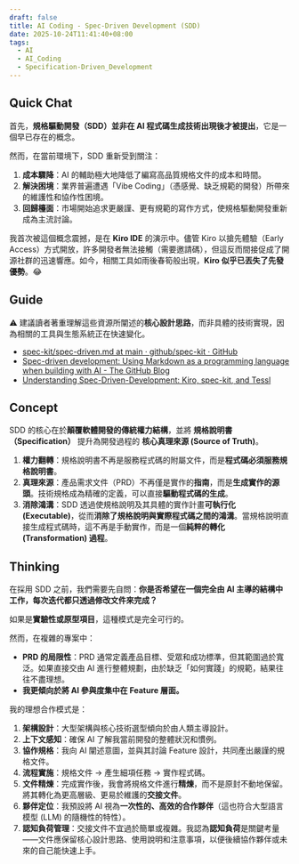 ```yaml
---
draft: false
title: AI Coding - Spec-Driven Development (SDD)
date: 2025-10-24T11:41:40+08:00
tags:
  - AI
  - AI_Coding
  - Specification-Driven_Development
---
```


## Quick Chat

首先，**規格驅動開發（SDD）並非在 AI 程式碼生成技術出現後才被提出**，它是一個早已存在的概念。

然而，在當前環境下，SDD 重新受到關注：

1. **成本驟降**：AI 的輔助極大地降低了編寫高品質規格文件的成本和時間。
2. **解決困境**：業界普遍遭遇「Vibe Coding」（憑感覺、缺乏規範的開發）所帶來的維護性和協作性困境。
3. **回歸檯面**：市場開始追求更嚴謹、更有規範的寫作方式，使規格驅動開發重新成為主流討論。

我首次被這個概念震撼，是在 **Kiro IDE** 的演示中。儘管 Kiro 以搶先體驗（Early Access）方式開放，許多開發者無法接觸（需要邀請碼），但這反而間接促成了開源社群的迅速響應。如今，相關工具如雨後春筍般出現，**Kiro 似乎已丟失了先發優勢**。😂

## Guide

⚠️ 建議讀者著重理解這些資源所闡述的**核心設計思路**，而非具體的技術實現，因為相關的工具與生態系統正在快速變化。

* [spec-kit/spec-driven.md at main · github/spec-kit · GitHub](https://github.com/github/spec-kit/blob/main/spec-driven.md)
* [Spec-driven development: Using Markdown as a programming language when building with AI - The GitHub Blog](https://github.blog/ai-and-ml/generative-ai/spec-driven-development-using-markdown-as-a-programming-language-when-building-with-ai/)
* [Understanding Spec-Driven-Development: Kiro, spec-kit, and Tessl](https://martinfowler.com/articles/exploring-gen-ai/sdd-3-tools.html)

## Concept

SDD 的核心在於**顛覆軟體開發的傳統權力結構**，並將 **規格說明書（Specification）** 提升為開發過程的 **核心真理來源 (Source of Truth)**。

1. **權力翻轉**：規格說明書不再是服務程式碼的附屬文件，而是**程式碼必須服務規格說明書**。
2. **真理來源**：產品需求文件（PRD）不再僅是實作的**指南**，而是**生成實作的源頭**。技術規格成為精確的定義，可以直接**驅動程式碼的生成**。
3. **消除鴻溝**：SDD 透過使規格說明及其具體的實作計畫**可執行化 (Executable)**，從而**消除了規格說明與實際程式碼之間的鴻溝**。當規格說明直接生成程式碼時，這不再是手動實作，而是一個**純粹的轉化 (Transformation) 過程**。

## Thinking

在採用 SDD 之前，我們需要先自問：**你是否希望在一個完全由 AI 主導的結構中工作，每次迭代都只透過修改文件來完成？**

如果是**實驗性或原型項目**，這種模式是完全可行的。

然而，在複雜的專案中：

* **PRD 的局限性**：PRD 通常定義產品目標、受眾和成功標準，但其範圍過於寬泛。如果直接交由 AI 進行整體規劃，由於缺乏「如何實踐」的規範，結果往往不盡理想。
* **我更傾向於將 AI 參與度集中在 Feature 層面。**

我的理想合作模式是：

1. **架構設計**：大型架構與核心技術選型傾向於由人類主導設計。
2. **上下文感知**：確保 AI 了解我當前開發的整體狀況和慣例。
3. **協作規格**：我向 AI 闡述意圖，並與其討論 Feature 設計，共同產出嚴謹的規格文件。
4. **流程實施**：規格文件 → 產生細項任務 → 實作程式碼。
5. **文件精煉**：完成實作後，我會將規格文件進行**精煉**，而不是原封不動地保留。將其轉化為更高層級、更易於維護的**交接文件**。
6. **夥伴定位**：我預設將 AI 視為**一次性的、高效的合作夥伴**（這也符合大型語言模型 (LLM) 的隨機性的特性）。
7. **認知負荷管理**：交接文件不宜過於簡單或複雜。我認為**認知負荷**是關鍵考量——文件應保留核心設計思路、使用說明和注意事項，以便後續協作夥伴或未來的自己能快速上手。
